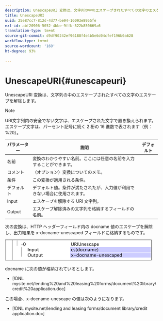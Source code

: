 ```yaml
---
description: UnescapeURI 変換は、文字列の中のエスケープされたすべての文字のエスケープを解除します。
title: UnescapeURI
uuid: 25e87cc7-812d-4d77-be94-16093e8955fe
exl-id: abf20906-5052-4bbe-9ffb-522b850669a6
translation-type: tm+mt
source-git-commit: d9df90242ef96188f4e4b5e6d04cfef196b0a628
workflow-type: tm+mt
source-wordcount: '160'
ht-degree: 93%

---
```


# UnescapeURI{#unescapeuri}

UnescapeURI 変換は、文字列の中のエスケープされたすべての文字のエスケープを解除します。

>[!NOTE]
>
>URI文字列内の安全でない文字は、エスケープされた文字で置き換えられます。 エスケープ文字は、パーセント記号に続く 2 桁の 16 進数で表されます（例：%20）。

| パラメーター | 説明 | デフォルト |
|---|---|---|
| 名前 | 変換のわかりやすい名前。ここには任意の名前を入力することができます。 |  |
| コメント | （オプション）変換についてのメモ。 |  |
| 条件 | この変換が適用される条件。 |  |
| デフォルト | デフォルト値。条件が満たされたが、入力値が利用できない場合に使用されます。 |  |
| Input | エスケープを解除する URI 文字列。 |  |
| Output | エスケープ解除済みの文字列を格納するフィールドの名前。 |  |

次の変換は、HTTP ヘッダーフィールド内の docname 値のエスケープを解除し、出力結果を x-docname-unescaped フィールドに格納するものです。

![](assets/cfg_TransformationType_UnescapeURI.png)

docname に次の値が格納されているとします。

* [!DNL mysite.net/lending%20and%20leasing%20forms/document%20library/credit%20application.doc]

この場合、x-docname-unescape の値は次のようになります。

* [!DNL mysite.net/lending and leasing forms/document library/credit application.doc]
